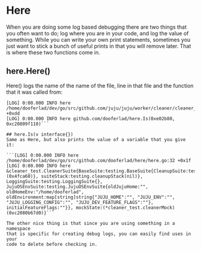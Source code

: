 # Here
When you are doing some log based debugging there are two things that
you often want to do; log where you are in your code, and log the value
of something. While you can write your own print statements, sometimes
you just want to stick a bunch of useful prints in that you will remove
later. That is where these two functions come in.

## here.Here()
Here() logs the name of the name of the file, line in that file and
the function that it was called from:

```[LOG] 0:00.000 INFO here github.com/juju/juju/worker/cleaner_test.(*CleanerSuite).TestCleaner(0xc20809f110, 0xc2080a83c0)
[LOG] 0:00.000 INFO here 	/home/dooferlad/dev/go/src/github.com/juju/juju/worker/cleaner/cleaner_test.go:58 +0xdd
[LOG] 0:00.000 INFO here github.com/dooferlad/here.Is(0xe02b80, 0xc20809f110)```

## here.Is(v interface{})
Same as Here, but also prints the value of a variable that you give it:

```[LOG] 0:00.000 INFO here 	/home/dooferlad/dev/go/src/github.com/dooferlad/here/here.go:32 +0x1f
[LOG] 0:00.000 INFO here 		&cleaner_test.CleanerSuite{BaseSuite:testing.BaseSuite{CleanupSuite:testing.CleanupSuite{testStack:testing.cleanupStack{(testing.CleanupFunc)(0x4fca60)}, suiteStack:testing.cleanupStack(nil)}, LoggingSuite:testing.LoggingSuite{}, JujuOSEnvSuite:testing.JujuOSEnvSuite{oldJujuHome:"", oldHomeEnv:"/home/dooferlad", oldEnvironment:map[string]string{"JUJU_HOME":"", "JUJU_ENV":"", "JUJU_LOGGING_CONFIG":"", "JUJU_DEV_FEATURE_FLAGS":""}, initialFeatureFlags:""}}, mockState:(*cleaner_test.cleanerMock)(0xc2080b67d0)}```

The other nice thing is that since you are using something in a namespace
that is specific for creating debug logs, you can easily find uses in your
code to delete before checking in.